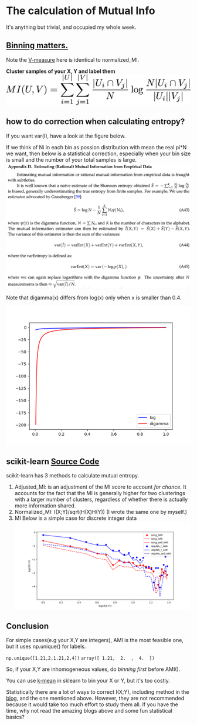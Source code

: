 # The calculation of Mutual Info

It's anything but trivial, and occupied my whole week.

## [Binning matters.](http://scikit-learn.org/stable/auto_examples/cluster/plot_adjusted_for_chance_measures.html#sphx-glr-auto-examples-cluster-plot-adjusted-for-chance-measures-py)
Note the [V-measure](http://scikit-learn.org/stable/modules/generated/sklearn.metrics.v_measure_score.html) here is identical to normalized_MI.

**Cluster samples of your X, Y and label them**
![](./imgs/latex-image-1.png)

## how to do correction when calculating entropy?
If you want var(I), have a look at the figure below.

If we think of Ni in each bin as possion distribution with mean the real pi*N we want, then below is a statistical correction, especially when your bin size is small and the number of your total samples is large.
![](./imgs/LSTM.png)

Note that digamma(x) differs from log(x) only when x is smaller than 0.4.

![](./imgs/digamma_log.png)

## scikit-learn [Source Code](https://github.com/scikit-learn/scikit-learn/blob/a24c8b46/sklearn/metrics/cluster/supervised.py#L707)

scikit-learn has 3 methods to calculate mutual entropy.

1. Adjusted_MI: is an adjustment of the MI score to account *for chance*. It accounts for the fact that the MI is generally higher for two clusterings with a larger number of clusters, regardless of whether there is actually more information shared.
2. Normalized_MI: I(X;Y)/sqrt(H(X)H(Y)) (I wrote the same one by myself.)
3. MI
Below is a simple case for discrete integer data
![](./imgs/MI_sklearn.png)

## Conclusion

For simple cases(e.g your X,Y are integers), AMI is the most feasible one, but it uses np.unique() for labels.

`np.unique([1.21,2,1.21,2,4])`
`array([ 1.21,  2.  ,  4.  ])`

So, if your X,Y are inhomogeneous values, do *binning first* before AMI().

You can use [k-mean](http://scikit-learn.org/stable/modules/generated/sklearn.cluster.KMeans.html) in sklearn to bin your X or Y, but it's too costly.

Statistically there are a lot of ways to correct I(X;Y), including method in the [blog](https://kaushikghose.wordpress.com/2013/10/24/computing-mutual-information-and-other-scary-things/), and the one mentioned above. However, they are not recommended because it would take too much effort to study them all. If you have the time, why not read the amazing blogs above and some fun statistical basics?




